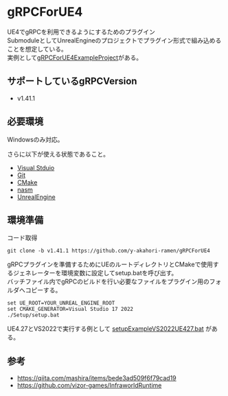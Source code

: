 # gRPCForUE4
UE4でgRPCを利用できるようにするためのプラグイン  
SubmoduleとしてUnrealEngineのプロジェクトでプラグイン形式で組み込めることを想定している。    
実例として[gRPCForUE4ExampleProject](https://github.com/y-akahori-ramen/gRPCForUE4ExampleProject)がある。

## サポートしているgRPCVersion
- v1.41.1

## 必要環境
Windowsのみ対応。

さらに以下が使える状態であること。
- [Visual Stduio](https://visualstudio.microsoft.com/)
- [Git](https://git-scm.com/)
- [CMake](https://cmake.org/download/)
- [nasm](https://www.nasm.us/)
- [UnrealEngine](https://www.unrealengine.com/)

## 環境準備

コード取得
```
git clone -b v1.41.1 https://github.com/y-akahori-ramen/gRPCForUE4
```

gRPCプラグインを準備するためにUEのルートディレクトリとCMakeで使用するジェネレーターを環境変数に設定してsetup.batを呼び出す。  
バッチファイル内でgRPCのビルドを行い必要なファイルをプラグイン用のフォルダへコピーする。
```
set UE_ROOT=YOUR_UNREAL_ENGINE_ROOT
set CMAKE_GENERATOR=Visual Studio 17 2022
./Setup/setup.bat
```

UE4.27とVS2022で実行する例として [setupExampleVS2022UE427.bat](./Setup/setupExampleVS2022UE427.bat) がある。

## 参考
- https://qiita.com/mashira/items/bede3ad509f6f79cad19
- https://github.com/vizor-games/InfraworldRuntime